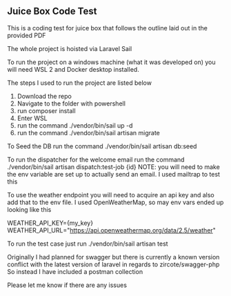 ## Juice Box Code Test

This is a coding test for juice box that follows the outline laid out in the provided PDF

The whole project is hoisted via Laravel Sail

To run the project on a windows machine (what it was developed on) you will need WSL 2 and Docker desktop installed.

The steps I used to run the project are listed below

1. Download the repo
2. Navigate to the folder with powershell
3. run composer install
4. Enter WSL
5. run the command ./vendor/bin/sail up -d
6. run the command ./vendor/bin/sail artisan migrate

To Seed the DB run the command ./vendor/bin/sail artisan db:seed

To run the dispatcher for the welcome email run the command ./vendor/bin/sail artisan dispatch:test-job {id}
NOTE: you will need to make the env variable are set up to actually send an email. I used mailtrap to test this

To use the weather endpoint you will need to acquire an api key and also add that to the env file.
I used OpenWeatherMap, so may env vars ended up looking like this

WEATHER_API_KEY={my_key}
WEATHER_API_URL="https://api.openweathermap.org/data/2.5/weather"

To run the test case just run ./vendor/bin/sail artisan test

Originally I had planned for swagger but there is currently a known version conflict with the latest version of laravel in regards to zircote/swagger-php
So instead I have included a postman collection

Please let me know if there are any issues
